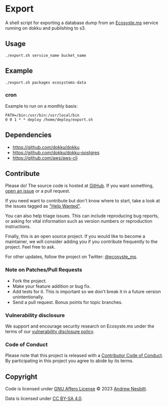 # Export

A shell script for exporting a database dump from an [Ecosyste.ms](https://ecosyste.ms) service running on dokku and publishing to s3.

## Usage

```shell
./export.sh service_name bucket_name
```

## Example

```shell
./export.sh packages ecosystems-data
```

### cron

Example to run on a monthly basis:

```
PATH=/bin:/usr/bin:/usr/local/bin
0 0 1 * * deploy /home/deploy/export.sh
```

## Dependencies

- https://github.com/dokku/dokku
- https://github.com/dokku/dokku-postgres
- https://github.com/aws/aws-cli 

## Contribute

Please do! The source code is hosted at [GitHub](https://github.com/ecosyste-ms/export). If you want something, [open an issue](https://github.com/ecosyste-ms/export/issues/new) or a pull request.

If you need want to contribute but don't know where to start, take a look at the issues tagged as ["Help Wanted"](https://github.com/ecosyste-ms/export/issues?q=is%3Aopen+is%3Aissue+label%3A%22help+wanted%22).

You can also help triage issues. This can include reproducing bug reports, or asking for vital information such as version numbers or reproduction instructions. 

Finally, this is an open source project. If you would like to become a maintainer, we will consider adding you if you contribute frequently to the project. Feel free to ask.

For other updates, follow the project on Twitter: [@ecosyste_ms](https://twitter.com/ecosyste_ms).

### Note on Patches/Pull Requests

 * Fork the project.
 * Make your feature addition or bug fix.
 * Add tests for it. This is important so we don't break it in a future version unintentionally.
 * Send a pull request. Bonus points for topic branches.

### Vulnerability disclosure

We support and encourage security research on Ecosyste.ms under the terms of our [vulnerability disclosure policy](https://github.com/ecosyste-ms/export/security/policy).

### Code of Conduct

Please note that this project is released with a [Contributor Code of Conduct](https://github.com/ecosyste-ms/.github/blob/main/CODE_OF_CONDUCT.md). By participating in this project you agree to abide by its terms.

## Copyright

Code is licensed under [GNU Affero License](LICENSE) © 2023 [Andrew Nesbitt](https://github.com/andrew).

Data is licensed under [CC BY-SA 4.0](https://creativecommons.org/licenses/by-sa/4.0/).
